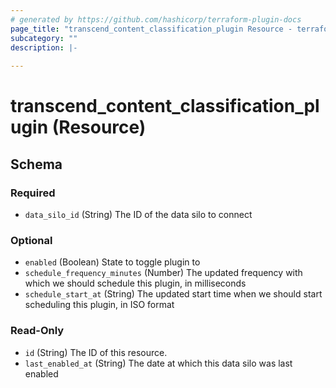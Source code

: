 ```yaml
---
# generated by https://github.com/hashicorp/terraform-plugin-docs
page_title: "transcend_content_classification_plugin Resource - terraform-provider-transcend"
subcategory: ""
description: |-
  
---
```


# transcend_content_classification_plugin (Resource)





<!-- schema generated by tfplugindocs -->
## Schema

### Required

- `data_silo_id` (String) The ID of the data silo to connect

### Optional

- `enabled` (Boolean) State to toggle plugin to
- `schedule_frequency_minutes` (Number) The updated frequency with which we should schedule this plugin, in milliseconds
- `schedule_start_at` (String) The updated start time when we should start scheduling this plugin, in ISO format

### Read-Only

- `id` (String) The ID of this resource.
- `last_enabled_at` (String) The date at which this data silo was last enabled


